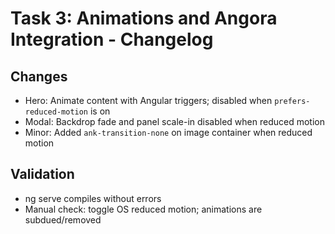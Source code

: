# Task 3: Animations and Angora Integration - Changelog

## Changes

- Hero: Animate content with Angular triggers; disabled when `prefers-reduced-motion` is on
- Modal: Backdrop fade and panel scale-in disabled when reduced motion
- Minor: Added `ank-transition-none` on image container when reduced motion

## Validation

- ng serve compiles without errors
- Manual check: toggle OS reduced motion; animations are subdued/removed
